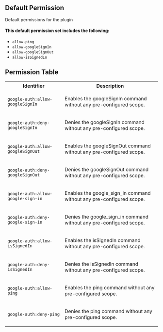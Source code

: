 ## Default Permission

Default permissions for the plugin

#### This default permission set includes the following:

- `allow-ping`
- `allow-googleSignIn`
- `allow-googleSignOut`
- `allow-isSignedIn`

## Permission Table

<table>
<tr>
<th>Identifier</th>
<th>Description</th>
</tr>


<tr>
<td>

`google-auth:allow-googleSignIn`

</td>
<td>

Enables the googleSignIn command without any pre-configured scope.

</td>
</tr>

<tr>
<td>

`google-auth:deny-googleSignIn`

</td>
<td>

Denies the googleSignIn command without any pre-configured scope.

</td>
</tr>

<tr>
<td>

`google-auth:allow-googleSignOut`

</td>
<td>

Enables the googleSignOut command without any pre-configured scope.

</td>
</tr>

<tr>
<td>

`google-auth:deny-googleSignOut`

</td>
<td>

Denies the googleSignOut command without any pre-configured scope.

</td>
</tr>

<tr>
<td>

`google-auth:allow-google-sign-in`

</td>
<td>

Enables the google_sign_in command without any pre-configured scope.

</td>
</tr>

<tr>
<td>

`google-auth:deny-google-sign-in`

</td>
<td>

Denies the google_sign_in command without any pre-configured scope.

</td>
</tr>

<tr>
<td>

`google-auth:allow-isSignedIn`

</td>
<td>

Enables the isSignedIn command without any pre-configured scope.

</td>
</tr>

<tr>
<td>

`google-auth:deny-isSignedIn`

</td>
<td>

Denies the isSignedIn command without any pre-configured scope.

</td>
</tr>

<tr>
<td>

`google-auth:allow-ping`

</td>
<td>

Enables the ping command without any pre-configured scope.

</td>
</tr>

<tr>
<td>

`google-auth:deny-ping`

</td>
<td>

Denies the ping command without any pre-configured scope.

</td>
</tr>
</table>
